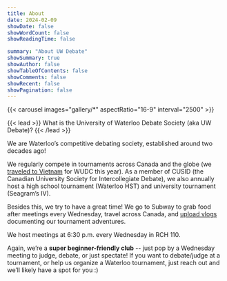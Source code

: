 ```yaml
---
title: About
date: 2024-02-09
showDate: false
showWordCount: false
showReadingTime: false

summary: "About UW Debate"
showSummary: true
showAuthor: false
showTableOfContents: false
showComments: false
showRecent: false
showPagination: false
---
```


{{< carousel images="gallery/*" aspectRatio="16-9" interval="2500" >}}

{{< lead >}}
What is the University of Waterloo Debate Society (aka UW Debate)?
{{< /lead >}}

We are Waterloo’s competitive debating society, established around two decades ago!

We regularly compete in tournaments across Canada and the globe (we [traveled to Vietnam](https://www.youtube.com/watch?v=qqoJs9QQuik) for WUDC this year). As a member of CUSID (the Canadian University Society for Intercollegiate Debate), we also annually host a high school tournament (Waterloo HST) and university tournament (Seagram’s IV).

Besides this, we try to have a great time! We go to Subway to grab food after meetings every Wednesday, travel across Canada, and [upload vlogs](https://www.youtube.com/@uwdebate) documenting our tournament adventures. 

We host meetings at 6:30 p.m. every Wednesday in RCH 110.

Again, we’re a **super beginner-friendly club** -- just pop by a Wednesday meeting to judge, debate, or just spectate! If you want to debate/judge at a tournament, or help us organize a Waterloo tournament, just reach out and we’ll likely have a spot for you :)